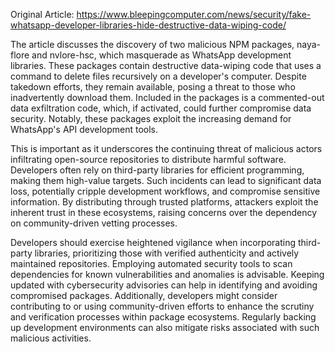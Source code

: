 Original Article: https://www.bleepingcomputer.com/news/security/fake-whatsapp-developer-libraries-hide-destructive-data-wiping-code/

The article discusses the discovery of two malicious NPM packages, naya-flore and nvlore-hsc, which masquerade as WhatsApp development libraries. These packages contain destructive data-wiping code that uses a command to delete files recursively on a developer's computer. Despite takedown efforts, they remain available, posing a threat to those who inadvertently download them. Included in the packages is a commented-out data exfiltration code, which, if activated, could further compromise data security. Notably, these packages exploit the increasing demand for WhatsApp's API development tools.

This is important as it underscores the continuing threat of malicious actors infiltrating open-source repositories to distribute harmful software. Developers often rely on third-party libraries for efficient programming, making them high-value targets. Such incidents can lead to significant data loss, potentially cripple development workflows, and compromise sensitive information. By distributing through trusted platforms, attackers exploit the inherent trust in these ecosystems, raising concerns over the dependency on community-driven vetting processes.

Developers should exercise heightened vigilance when incorporating third-party libraries, prioritizing those with verified authenticity and actively maintained repositories. Employing automated security tools to scan dependencies for known vulnerabilities and anomalies is advisable. Keeping updated with cybersecurity advisories can help in identifying and avoiding compromised packages. Additionally, developers might consider contributing to or using community-driven efforts to enhance the scrutiny and verification processes within package ecosystems. Regularly backing up development environments can also mitigate risks associated with such malicious activities.